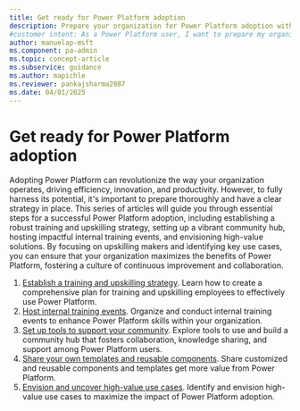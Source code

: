 ```yaml
---
title: Get ready for Power Platform adoption
description: Prepare your organization for Power Platform adoption with strategies to boost efficiency, innovation, and productivity.
#customer intent: As a Power Platform user, I want to prepare my organization for Power Platform adoption so that we can drive efficiency, innovation, and productivity.
author: manuelap-msft
ms.component: pa-admin
ms.topic: concept-article
ms.subservice: guidance
ms.author: mapichle
ms.reviewer: pankajsharma2087
ms.date: 04/01/2025
---
```


# Get ready for Power Platform adoption

Adopting Power Platform can revolutionize the way your organization operates, driving efficiency, innovation, and productivity. However, to fully harness its potential, it's important to prepare thoroughly and have a clear strategy in place. This series of articles will guide you through essential steps for a successful Power Platform adoption, including establishing a robust training and upskilling strategy, setting up a vibrant community hub, hosting impactful internal training events, and envisioning high-value solutions. By focusing on upskilling makers and identifying key use cases, you can ensure that your organization maximizes the benefits of Power Platform, fostering a culture of continuous improvement and collaboration.

1. [Establish a training and upskilling strategy](training-strategy.md). Learn how to create a comprehensive plan for training and upskilling employees to effectively use Power Platform.
1. [Host internal training events](in-a-day.md). Organize and conduct internal training events to enhance Power Platform skills within your organization.
1. [Set up tools to support your community](wiki-community.md). Explore tools to use and build a community hub that fosters collaboration, knowledge sharing, and support among Power Platform users.
1. [Share your own templates and reusable components](reusable.md). Share customized and reusable components and templates get more value from Power Platform.
1. [Envision and uncover high-value use cases](solution-envisioning.md). Identify and envision high-value use cases to maximize the impact of Power Platform adoption.
